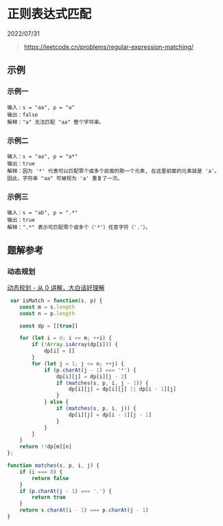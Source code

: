 # 正则表达式匹配

2022/07/31

> <https://leetcode.cn/problems/regular-expression-matching/>

## 示例

### 示例一

```text
输入：s = "aa", p = "a"
输出：false
解释："a" 无法匹配 "aa" 整个字符串。
```

### 示例二

```text
输入：s = "aa", p = "a*"
输出：true
解释：因为 '*' 代表可以匹配零个或多个前面的那一个元素, 在这里前面的元素就是 'a'。因此，字符串 "aa" 可被视为 'a' 重复了一次。
```

### 示例三

```text
输入：s = "ab", p = ".*"
输出：true
解释：".*" 表示可匹配零个或多个（'*'）任意字符（'.'）。
```

## 题解参考

### 动态规划

[动态规划 - 从 0 讲解，大白话好理解](https://leetcode.cn/problems/regular-expression-matching/solution/dong-tai-gui-hua-zen-yao-cong-0kai-shi-si-kao-da-b/)

```javascript
 var isMatch = function(s, p) {
    const m = s.length
    const n = p.length

    const dp = [[true]]

    for (let i = 0; i <= m; ++i) {
        if (!Array.isArray(dp[i])) {
            dp[i] = []
        }
        for (let j = 1; j <= n; ++j) {
            if (p.charAt(j - 1) === '*') {
                dp[i][j] = dp[i][j - 2]
                if (matches(s, p, i, j - 1)) {
                    dp[i][j] = dp[i][j] || dp[i - 1][j]
                }
            } else {
                if (matches(s, p, i, j)) {
                    dp[i][j] = dp[i - 1][j - 1]
                }
            }
        }
    }
    return !!dp[m][n]
};

function matches(s, p, i, j) {
    if (i === 0) {
        return false
    }
    if (p.charAt(j - 1) === '.') {
        return true
    }
    return s.charAt(i - 1) === p.charAt(j - 1)
}
```

